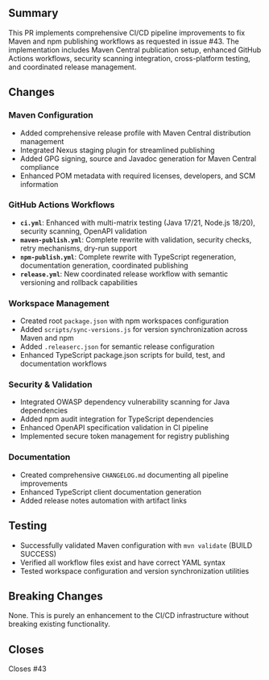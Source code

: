 ## Summary

This PR implements comprehensive CI/CD pipeline improvements to fix Maven and npm publishing workflows as requested in issue #43. The implementation includes Maven Central publication setup, enhanced GitHub Actions workflows, security scanning integration, cross-platform testing, and coordinated release management.

## Changes

### Maven Configuration
- Added comprehensive release profile with Maven Central distribution management
- Integrated Nexus staging plugin for streamlined publishing
- Added GPG signing, source and Javadoc generation for Maven Central compliance
- Enhanced POM metadata with required licenses, developers, and SCM information

### GitHub Actions Workflows
- **`ci.yml`**: Enhanced with multi-matrix testing (Java 17/21, Node.js 18/20), security scanning, OpenAPI validation
- **`maven-publish.yml`**: Complete rewrite with validation, security checks, retry mechanisms, dry-run support
- **`npm-publish.yml`**: Complete rewrite with TypeScript regeneration, documentation generation, coordinated publishing
- **`release.yml`**: New coordinated release workflow with semantic versioning and rollback capabilities

### Workspace Management
- Created root `package.json` with npm workspaces configuration
- Added `scripts/sync-versions.js` for version synchronization across Maven and npm
- Added `.releaserc.json` for semantic release configuration
- Enhanced TypeScript package.json scripts for build, test, and documentation workflows

### Security & Validation
- Integrated OWASP dependency vulnerability scanning for Java dependencies
- Added npm audit integration for TypeScript dependencies
- Enhanced OpenAPI specification validation in CI pipeline
- Implemented secure token management for registry publishing

### Documentation
- Created comprehensive `CHANGELOG.md` documenting all pipeline improvements
- Enhanced TypeScript client documentation generation
- Added release notes automation with artifact links

## Testing

- Successfully validated Maven configuration with `mvn validate` (BUILD SUCCESS)
- Verified all workflow files exist and have correct YAML syntax
- Tested workspace configuration and version synchronization utilities

## Breaking Changes

None. This is purely an enhancement to the CI/CD infrastructure without breaking existing functionality.

## Closes

Closes #43
